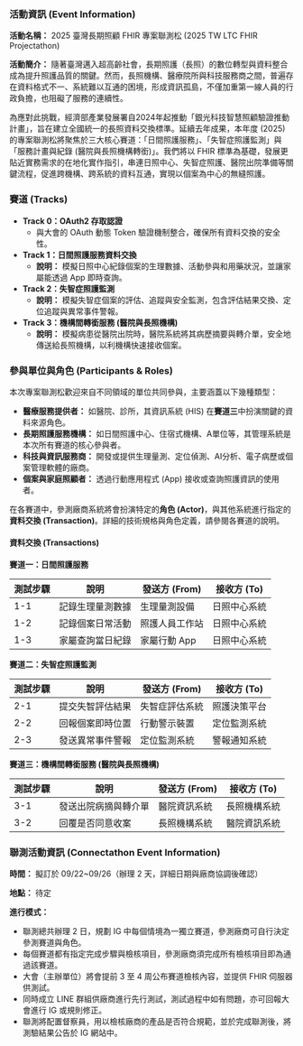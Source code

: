 ### 活動資訊 (Event Information)

**活動名稱：** 2025 臺灣長期照顧 FHIR 專案聯測松 (2025 TW LTC FHIR Projectathon)

**活動簡介：**
隨著臺灣邁入超高齡社會，長期照護（長照）的數位轉型與資料整合成為提升照護品質的關鍵。然而，長照機構、醫療院所與科技服務商之間，普遍存在資料格式不一、系統難以互通的困境，形成資訊孤島，不僅加重第一線人員的行政負擔，也阻礙了服務的連續性。

為應對此挑戰，經濟部產業發展署自2024年起推動「銀光科技智慧照顧驗證推動計畫」，旨在建立全國統一的長照資料交換標準。延續去年成果，本年度 (2025) 的專案聯測松將聚焦於三大核心賽道：「日間照護服務」、「失智症照護監測」與「服務計畫與紀錄 (醫院與長照機構轉銜)」。我們將以 FHIR 標準為基礎，發展更貼近實務需求的在地化實作指引，串連日照中心、失智症照護、醫院出院準備等關鍵流程，促進跨機構、跨系統的資料互通，實現以個案為中心的無縫照護。

### 賽道 (Tracks)

- **Track 0：OAuth2 存取認證**
  - 與大會的 OAuth 動態 Token 驗證機制整合，確保所有資料交換的安全性。
- **Track 1：日間照護服務資料交換**
  - **說明：** 模擬日照中心紀錄個案的生理數據、活動參與和用藥狀況，並讓家屬能透過 App 即時查詢。
- **Track 2：失智症照護監測**
  - **說明：** 模擬失智症個案的評估、追蹤與安全監測，包含評估結果交換、定位追蹤與異常事件警報。
- **Track 3：機構間轉銜服務 (醫院與長照機構)**
  - **說明：** 模擬病患從醫院出院時，醫院系統將其病歷摘要與轉介單，安全地傳送給長照機構，以利機構快速接收個案。

### 參與單位與角色 (Participants & Roles)

本次專案聯測松歡迎來自不同領域的單位共同參與，主要涵蓋以下幾種類型：

- **醫療服務提供者：** 如醫院、診所，其資訊系統 (HIS) 在**賽道三**中扮演關鍵的資料來源角色。
- **長期照護服務機構：** 如日間照護中心、住宿式機構、A單位等，其管理系統是本次所有賽道的核心參與者。
- **科技與資訊服務商：** 開發或提供生理量測、定位偵測、AI分析、電子病歷或個案管理軟體的廠商。
- **個案與家庭照顧者：** 透過行動應用程式 (App) 接收或查詢照護資訊的使用者。

在各賽道中，參測廠商系統將會扮演特定的**角色 (Actor)**，與其他系統進行指定的**資料交換 (Transaction)**。詳細的技術規格與角色定義，請參閱各賽道的說明。

#### 資料交換 (Transactions)

**賽道一：日間照護服務**

| 測試步驟 | 說明 | 發送方 (From) | 接收方 (To) |
|---|---|---|---|
| 1-1 | 記錄生理量測數據 | 生理量測設備 | 日照中心系統 |
| 1-2 | 記錄個案日常活動 | 照護人員工作站 | 日照中心系統 |
| 1-3 | 家屬查詢當日紀錄 | 家屬行動 App | 日照中心系統 |

**賽道二：失智症照護監測**

| 測試步驟 | 說明 | 發送方 (From) | 接收方 (To) |
|---|---|---|---|
| 2-1 | 提交失智評估結果 | 失智症評估系統 | 照護決策平台 |
| 2-2 | 回報個案即時位置 | 行動警示裝置 | 定位監測系統 |
| 2-3 | 發送異常事件警報 | 定位監測系統 | 警報通知系統 |

**賽道三：機構間轉銜服務 (醫院與長照機構)**

| 測試步驟 | 說明 | 發送方 (From) | 接收方 (To) |
|---|---|---|---|
| 3-1 | 發送出院病摘與轉介單 | 醫院資訊系統 | 長照機構系統 |
| 3-2 | 回覆是否同意收案 | 長照機構系統 | 醫院資訊系統 |

### 聯測活動資訊 (Connectathon Event Information)

**時間：** 擬訂於 09/22~09/26（辦理 2 天，詳細日期與廠商協調後確認）

**地點：** 待定

**進行模式：**
- 聯測總共辦理 2 日，規劃 IG 中每個情境為一獨立賽道，參測廠商可自行決定參測賽道與角色。
- 每個賽道都有指定完成步驟與檢核項目，參測廠商須完成所有檢核項目即為通過該賽道。
- 大會（主辦單位）將會提前 3 至 4 周公布賽道檢核內容，並提供 FHIR 伺服器供測試。
- 同時成立 LINE 群組供廠商進行先行測試，測試過程中如有問題，亦可回報大會進行 IG 或規則修正。
- 聯測將配置督察員，用以檢核廠商的產品是否符合規範，並於完成聯測後，將測驗結果公告於 IG 網站中。
